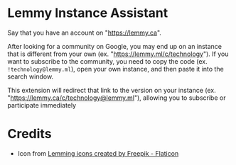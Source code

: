 # Lemmy Instance Assistant

Say that you have an account on "https://lemmy.ca".

After looking for a community on Google, you may end up on an instance that is different from your own (ex. "https://lemmy.ml/c/technology"). If you want to subscribe to the community, you need to copy the code (ex. `!technology@lemmy.ml`), open your own instance, and then paste it into the search window.

This extension will redirect that link to the version on your instance (ex. "https://lemmy.ca/c/technology@lemmy.ml"), allowing you to subscribe or participate immediately 


# Credits
* Icon from <a href="https://www.flaticon.com/free-icons/lemming" title="lemming icons">Lemming icons created by Freepik - Flaticon</a>